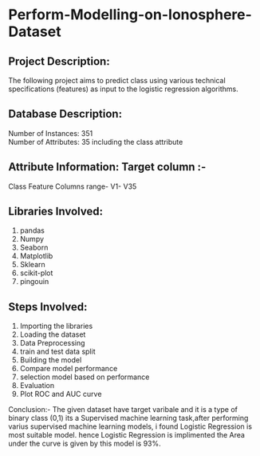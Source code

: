 # Perform-Modelling-on-Ionosphere-Dataset

## Project Description:  
The following project aims to predict class using various technical specifications (features) as input to the logistic regression algorithms.  

## Database Description:  
Number of Instances: 351  
Number of Attributes: 35 including the class attribute

## Attribute Information: Target column :-
Class Feature 
Columns range- V1- V35

## Libraries Involved:
1. pandas
2. Numpy
3. Seaborn
4. Matplotlib
5. Sklearn
6. scikit-plot
7. pingouin

## Steps Involved:
1. Importing the libraries
2. Loading the dataset
3. Data Preprocessing
4. train and test data split
5. Building the model
6. Compare model performance
7. selection model based on performance
8. Evaluation 
9. Plot ROC and AUC curve

Conclusion:- The given dataset have target varibale and it is a type of binary class (0,1) its a Supervised machine learning task,after performing varius supervised machine learning models, i found Logistic Regression is most suitable model. hence Logistic Regression is implimented the Area under the curve is given by this model is 93%.

